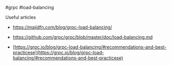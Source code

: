 #grpc #load-balancing

Useful articles
- https://majidfn.com/blog/grpc-load-balancing/

- https://github.com/grpc/grpc/blob/master/doc/load-balancing.md

- [https://grpc.io/blog/grpc-load-balancing/#recommendations-and-best-practicese](https://grpc.io/blog/grpc-load-balancing/#recommendations-and-best-practicese)